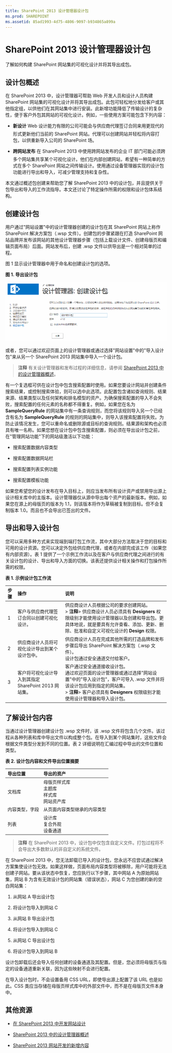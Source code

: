 ```yaml
---
title: SharePoint 2013 设计管理器设计包
ms.prod: SHAREPOINT
ms.assetid: 85ad1993-4d75-4806-9097-b934865a899a
---
```




# SharePoint 2013 设计管理器设计包
了解如何构建 SharePoint 网站集的可视化设计并将其导出成包。
## 设计包概述
<a name="int"> </a>

在 SharePoint 2013 中，设计管理器可帮助 Web 开发人员和设计人员构建 SharePoint 网站集的可视化设计并将其导出成包。此包可轻松地分发给客户或其他指定组，以供他们在其网站集中进行安装。此新增功能降低了传输设计的复杂性，便于客户外包其网站的可视化设计。例如，一些使用方案可能包含下列内容：
  
    
    

- **新设计** Web 设计能力有限的公司可能会与供应商代理签订合同来用更现代的形式更新他们当前的 SharePoint 网站。代理可以创建网站并轻松将内容打包，以供重新导入公司的 SharePoint 场。
    
  
- **跨网站发布** 在 SharePoint 2013 中使用跨网站发布的企业 IT 部门可能必须跨多个网站集共享某个可视化设计。他们在内部创建网站，希望有一种简单的方式在多个 SharePoint 网站之间传输设计。使用通过设备管理器实现的设计包功能进行导出和导入，可减少管理支持和复杂性。
    
  
本文通过概述包创建来帮助您了解 SharePoint 2013 中的设计包，并且提供关于包导出和导入的工作流指导。本文还讨论了特定操作所需的权限和设计包体系结构。
  
    
    

## 创建设计包
<a name="package"> </a>

用户通过"网站设置"中的设计管理器创建的设计包在其 SharePoint 网站上称作 SharePoint 解决方案包（.wsp 文件）。创建包的步骤紧跟在打造 SharePoint 网站品牌并发布该网站的其他设计管理器步骤（包括上载设计文件、创建母版页和编辑页面布局）后面。网站发布后，创建 .wsp 文件以供导出是一个相对简单的过程。
  
    
    
图 1 显示设计管理器中用于命名和创建设计包的选项。
  
    
    

**图 1. 导出设计包**

  
    
    

  
    
    
![导出设计包](images/sp15Con_DesignPackageExp_Figure1.png)
  
    
    
或者，您可以通过欢迎页面上的设计管理器或通过选择"网站设置"中的"导入设计包"来从另一个 SharePoint 2013 网站集中导入一个设计包。
  
    
    

    
> **注释**
> 有关设计管理器和发布过程的详细信息，请参阅 [SharePoint 2013 中的设计管理器概述](overview-of-design-manager-in-sharepoint-2013.md)。 
  
    
    

有一个复选框可供在设计包中包含搜索配置时使用。如果您要设计网站并创建条件搜索结果，或控制搜索体验，则可以选中此选项。此配置包含诸如查询规则、结果来源、结果类型以及任何架构和排名模型的资产。为确保搜索配置的导入不会失败，搜索配置的任何元素的名称都不得重复。例如，如果您在名为 **SampleQueryRule** 的网站集中有一条查询规则，而您将该规则导入另一个已经含有名为 **SampleQueryRule** 的规则的网站集中，则导入该搜索配置将失败。为防止该情况发生，您可以重命名或删除源或目标的查询规则。结果源和架构也必须具有唯一名称。如果您想在设计包中包含搜索配置，则必须在导出设计包之前，在"管理网站功能"下的网站级激活以下功能：
  
    
    

- 搜索配置数据内容类型
    
  
- 搜索配置数据网站栏
    
  
- 搜索配置列表实例功能
    
  
- 搜索配置模板功能
    
  
如果您希望您的设计发布在导入目标上，则应当发布所有设计资产或禁用导出源上设计相关库中的主版本。设计管理器仅从源中导出每个资产的最新版本。例如，如果您在源上的母版页的版本为 1.1，则该版本将作为草稿被复制到目标。但不会复制版本 1.0。而且也不会导出已签出的文件。
  
    
    

## 导出和导入设计包
<a name="work"> </a>

您可以采用多种方式来实现端到端打包工作流，其中大部分方法取决于您的目标和可用的设计资源。您可以决定外包给供应商代理，或者在内部完成该工作（如果您有内部资源）。表 1 提供了一个示例工作流以及在客户与供应商代理之间进行的有关设计包的设计、导出和导入方面的切换。该表还提供设计相关操作和打包操作所需的权限。
  
    
    

**表 1. 示例设计包工作流**


|**步骤**|**操作**|**说明**|
|:-----|:-----|:-----|
|1  <br/> |客户与供应商代理签订合同以创建可视化设计。  <br/> | 供应商设计人员根据公司的要求创建网站。 <br/> > **注释**>  供应商设计人员必须具有 **Designers** 权限级别才能使用设计管理器以及创建和导出包。更具体地说，就是要具有允许查看、添加、更新、删除、批准和自定义可视化设计的 **Design** 权限。          |
|2  <br/> |供应商设计人员将可视化设计导出到某个设计包中。  <br/> | 供应商设计人员在完成其他所需的打造品牌和发布步骤后导出 SharePoint 解决方案包（.wsp 文件）。 <br/>  设计包通过安全通道交付给客户。 <br/> |
|3  <br/> |客户将可视化设计导入到其指定 SharePoint 2013 网站集。  <br/> | 客户通过安全通道接收设计包。 <br/>  通过欢迎页面的设计管理器或通过选择"网站设置"中的"导入设计包"，客户可导入 .wsp 文件并将该设计包应用到指定的网站集。 <br/> > **注释**>  客户必须具有 **Designers** 权限级别才能使用设计管理器和导入设计包。          |
   

## 了解设计包内容
<a name="packcont"> </a>

当通过设计管理器创建设计包 .wsp 文件时，该 .wsp 文件将包含几个文件。该过程从各种列表和库中导出文件以构成整个包。在导入到某个网站集时，这些文件会根据文件类型分发到不同的位置。表 2 详细说明在汇编过程中导出的文件位置和类型。
  
    
    

**表 2. 设计包内容和文件导出位置摘要**


|**导出位置**|**导出的资产**|
|:-----|:-----|
|文档库  <br/> | 母版页样式库 <br/>  主题库 <br/>  样式库 <br/>  网站资产库 <br/> |
|内容类型，字段  <br/> | 从页面内容类型继承的内容类型 <br/> |
|列表  <br/> | 设计库 <br/>  复合外观 <br/>  设备通道 <br/> |
   

> **注释**
> 在 SharePoint 2013 中，设计包中仅包含自定义文件。打包过程将不会导出大多数默认的非自定义的系统文件。 
  
    
    

在 SharePoint 2013 中，您无法卸载已导入的设计包，您永远不应尝试通过解决方案集使设计包无效。如果这样做，页面布局内容类型将被移除，用户可能将无法创建子网站。要从该状态中恢复，您应执行以下步骤，其中网站 A 为原始网站集，网站 B 为含有无效设计包的网站集（错误状态），网站 C 为您创建的新的空白网站集：
  
    
    

1. 从网站 A 导出设计包
    
  
2. 将设计包导入到网站 C
    
  
3. 从网站 B 导出设计包
    
  
4. 将设计包导入到网站 C
    
  
5. 从网站 C 导出设计包
    
  
6. 将设计包导入到网站 B
    
  
设计包卸载后还会导入任何创建的设备通道及其配置。但是，您必须将母版页与指定的设备通道重新关联，因为这些映射不会进行配置。
  
    
    
在导入设计包时，不会设置备用 CSS URL，即使导出源上配置了该 URL 也是如此。CSS 类应当存储在母版页样式库中的外部文件中，而不是在母版页文件本身中。
  
    
    

## 其他资源
<a name="addresources"> </a>


-  [在 SharePoint 2013 中开发网站设计](develop-the-site-design-in-sharepoint-2013.md)
    
  
-  [SharePoint 2013 中的设计管理器概述](overview-of-design-manager-in-sharepoint-2013.md)
    
  
-  [SharePoint 2013 网站开发的新增内容](what-s-new-with-sharepoint-2013-site-development.md)
    
  
